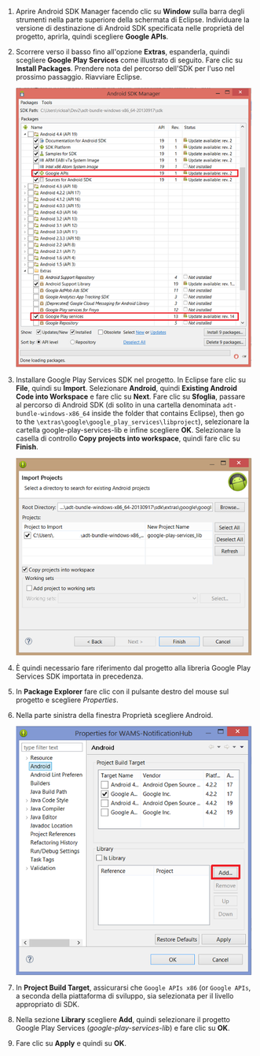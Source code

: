 ﻿

1. Aprire Android SDK Manager facendo clic su **Window** sulla barra degli strumenti nella parte superiore della schermata di Eclipse. Individuare la versione di destinazione di Android SDK specificata nelle proprietà del progetto, aprirla, quindi scegliere **Google APIs**.

2. Scorrere verso il basso fino all'opzione **Extras**, espanderla, quindi scegliere **Google Play Services** come illustrato di seguito. Fare clic su **Install Packages**. Prendere nota del percorso dell'SDK per l'uso nel prossimo passaggio. Riavviare Eclipse.

   	![](./media/notification-hubs-android-get-started/notification-hub-create-android-app4.png)


3. Installare Google Play Services SDK nel progetto. In Eclipse fare clic su **File**, quindi su **Import**. Selezionare **Android**, quindi **Existing Android Code into Workspace** e fare clic su **Next**. Fare clic su **Sfoglia**, passare al percorso di Android SDK (di solito in una cartella denominata  `adt-bundle-windows-x86_64` inside the folder that contains Eclipse), then go to the `\extras\google\google_play_services\libproject`), selezionare la cartella google-play-services-lib e infine scegliere **OK**. Selezionare la casella di controllo **Copy projects into workspace**, quindi fare clic su **Finish**.

	![](./media/mobile-services-android-get-started-push/mobile-eclipse-import-Play-library.png)

4. È quindi necessario fare riferimento dal progetto alla libreria Google Play Services SDK importata in precedenza. 

5. In **Package Explorer** fare clic con il pulsante destro del mouse sul progetto e scegliere  *Properties*.
 
6. Nella parte sinistra della finestra Proprietà scegliere Android.

	![](./media/mobile-services-android-get-started-push/mobile-google-set-project-properties.png)


7. In **Project Build Target**, assicurarsi che  `Google APIs x86` (or `Google APIs`, a seconda della piattaforma di sviluppo, sia selezionata per il livello appropriato di SDK.

 
8. Nella sezione **Library** scegliere **Add**, quindi selezionare il progetto Google Play Services (*google-play-services-lib*) e fare clic su **OK**.

9. Fare clic su **Apply** e quindi su **OK**.




<!--HONumber=45--> 
